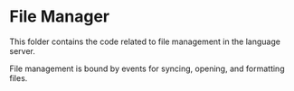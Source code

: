 # File Manager

This folder contains the code related to file management in the language server.

File management is bound by events for syncing, opening, and formatting files.
